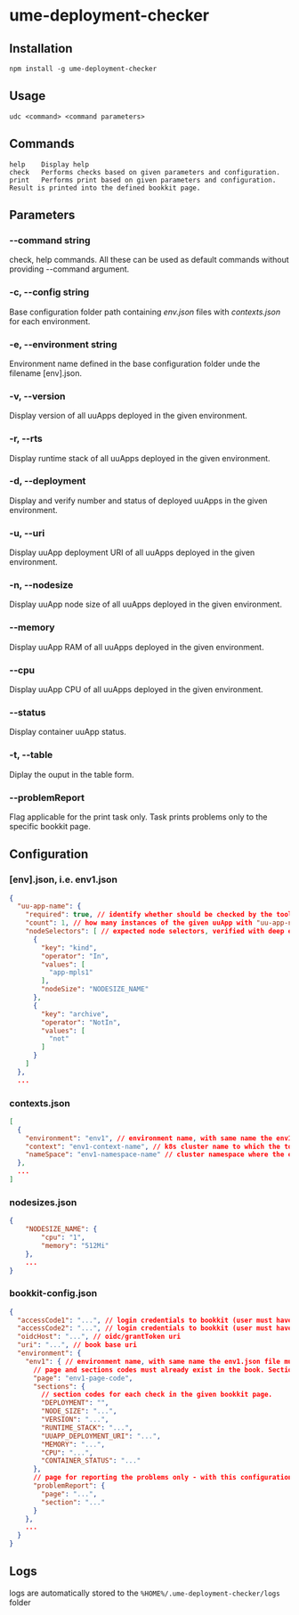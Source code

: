 # ume-deployment-checker

## Installation
```
npm install -g ume-deployment-checker
```

## Usage
```
udc <command> <command parameters>
```

## Commands
```
help    Display help
check   Performs checks based on given parameters and configuration.
print   Performs print based on given parameters and configuration. Result is printed into the defined bookkit page.
```

## Parameters

### --command string           
check, help commands. All these can be used as default commands without providing --command argument.

### -c, --config string        
Base configuration folder path containing *env.json* files with *contexts.json* for each environment.

### -e, --environment string   
Environment name defined in the base configuration folder unde the filename [env].json.

### -v, --version              
Display version of all uuApps deployed in the given environment.

### -r, --rts                  
Display runtime stack of all uuApps deployed in the given environment.

### -d, --deployment           
Display and verify number and status of deployed uuApps in the given environment.

### -u, --uri                  
Display uuApp deployment URI of all uuApps deployed in the given environment.

### -n, --nodesize             
Display uuApp node size of all uuApps deployed in the given environment.

### --memory                   
Display uuApp RAM of all uuApps deployed in the given environment.

### --cpu                      
Display uuApp CPU of all uuApps deployed in the given environment.

### --status
Display container uuApp status.

### -t, --table               
Diplay the ouput in the table form.

### --problemReport
Flag applicable for the print task only. Task prints problems only to the specific bookkit page.

## Configuration

### [env].json, i.e. env1.json
```json
{
  "uu-app-name": {
    "required": true, // identify whether should be checked by the tool at all
    "count": 1, // how many instances of the given uuApp with "uu-app-name" expected 
    "nodeSelectors": [ // expected node selectors, verified with deep equality
      {
        "key": "kind",
        "operator": "In",
        "values": [
          "app-mpls1"
        ],
        "nodeSize": "NODESIZE_NAME"  
      },
      {
        "key": "archive",
        "operator": "NotIn",
        "values": [
          "not"
        ]
      }
    ]
  },
  ...
```

### contexts.json
```json
[
  {
    "environment": "env1", // environment name, with same name the env1.json file must exist in the same folder
    "context": "env1-context-name", // k8s cluster name to which the tool will switch context via kubectl
    "nameSpace": "env1-namespace-name" // cluster namespace where the environment lives
  },
  ...
]
```

### nodesizes.json
```json
{
    "NODESIZE_NAME": {
        "cpu": "1",
        "memory": "512Mi"
    },
    ...
}
```

### bookkit-config.json
```json
{
  "accessCode1": "...", // login credentials to bookkit (user must have privileges to mannipulate with the book content)
  "accessCode2": "...", // login credentials to bookkit (user must have privileges to mannipulate with the book content)
  "oidcHost": "...", // oidc/grantToken uri
  "uri": "...", // book base uri
  "environment": {
    "env1": { // environment name, with same name the env1.json file must exist in the same folder
      // page and sections codes must already exist in the book. Sections will be updated with content from the ume-deployment-checker
      "page": "env1-page-code",
      "sections": {
        // section codes for each check in the given bookkit page.
        "DEPLOYMENT": "",
        "NODE_SIZE": "...",
        "VERSION": "...",
        "RUNTIME_STACK": "...",
        "UUAPP_DEPLOYMENT_URI": "...",
        "MEMORY": "...",
        "CPU": "...",
        "CONTAINER_STATUS": "..."
      },
      // page for reporting the problems only - with this configuration you can have all problems from all environments in one place
      "problemReport": {
        "page": "...",
        "section": "..."
      }
    },
    ...
  }
}
```

## Logs
logs are automatically stored to the ```%HOME%/.ume-deployment-checker/logs``` folder